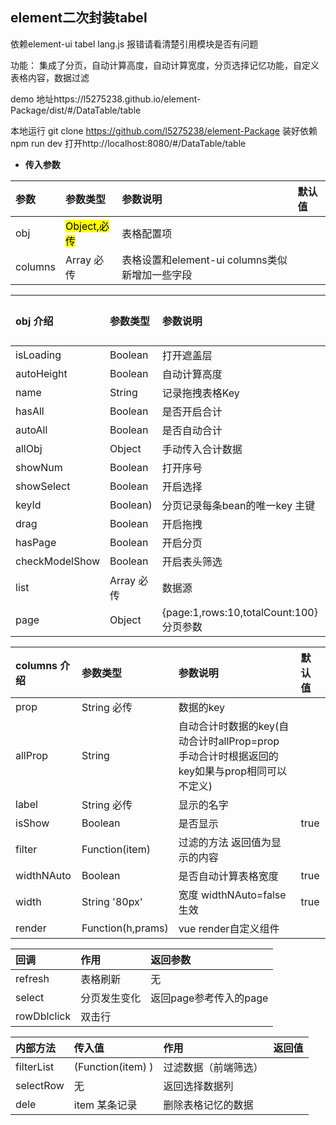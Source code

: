 ## element二次封装tabel ##
依赖element-ui tabel  lang.js 报错请看清楚引用模块是否有问题

功能： 集成了分页，自动计算高度，自动计算宽度，分页选择记忆功能，自定义表格内容，数据过滤

demo 地址https://l5275238.github.io/element-Package/dist/#/DataTable/table

本地运行 git clone https://github.com/l5275238/element-Package 装好依赖 npm run dev  打开http://localhost:8080/#/DataTable/table
- **传入参数**
>
 | 参数      |     参数类型 |   参数说明   |  默认值    |
| :-------- | :--------| :------ |:------  |
| obj|  <mark>Object,必传</mark>| 表格配置项|    |
| columns   | Array 必传| 表格设置和element-ui columns类似新增加一些字段|       |

| obj  介绍    |     参数类型 |   参数说明   |  默认值    |
| :-------- | :--------| :------ |:------  |
| isLoading   | Boolean | 打开遮盖层|       |
| autoHeight   | Boolean | 自动计算高度|       |
| name   | String | 记录拖拽表格Key|        |
| hasAll   | Boolean | 是否开启合计|       |
| autoAll   | Boolean | 是否自动合计|       |
| allObj   | Object | 手动传入合计数据|       |
| showNum   | Boolean | 打开序号|       |
| showSelect   | Boolean | 开启选择|       |
| keyId   | Boolean) | 分页记录每条bean的唯一key 主键|       |
| drag   | Boolean | 开启拖拽 |      |
| hasPage   | Boolean | 开启分页 |      |
| checkModelShow   | Boolean | 开启表头筛选 |      |
| list   | Array 必传|  数据源 |        |
| page   | Object |{page:1,rows:10,totalCount:100}分页参数 |        |

| columns  介绍    |     参数类型 |   参数说明   |  默认值    |
| :-------- | :--------| :------ |:------  |
| prop   | String 必传| 数据的key|       |
| allProp   | String | 自动合计时数据的key(自动合计时allProp=prop 手动合计时根据返回的key如果与prop相同可以不定义)|       |
| label   | String 必传| 显示的名字|       |
| isShow   | Boolean | 是否显示|   true     |
| filter   | Function(item) | 过滤的方法 返回值为显示的内容|       |
| widthNAuto   | Boolean | 是否自动计算表格宽度 |   true     |
| width   | String '80px' | 宽度 widthNAuto=false 生效 |   true     |
| render   | Function(h,prams) | vue render自定义组件 |        |

| 回调    |     作用 |   返回参数   |
| :-------- | :--------| :------ |
| refresh   | 表格刷新|  无     |
| select   | 分页发生变化 |  返回page参考传入的page |       |
| rowDblclick   | 双击行 |   |       |

| 内部方法   |     传入值 |   作用   |    返回值   |
| :-------- | :--------| :------ |:------  |
| filterList   | (Function(item) ) |  过滤数据（前端筛选）     |
| selectRow   | 无 |  返回选择数据列  |      |
| dele   | item 某条记录  |  删除表格记忆的数据     |        |





